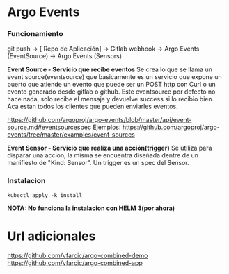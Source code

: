 # Argo Events

### Funcionamiento

git push -> [ Repo de Aplicación] -> Gitlab webhook -> Argo Events (EventSource) -> Argo Events (Sensors)

**Event Source - Servicio que recibe eventos**
Se crea lo que se llama un event source(eventsource) que basicamente es un servicio que expone un puerto que atiende un evento que puede ser un POST http con Curl o un evento generado desde gitlab o github. Este eventsource por defecto no hace nada, solo recibe el mensaje y devuelve success si lo recibio bien.
Aca estan todos los clientes que pueden enviarles eventos.

https://github.com/argoproj/argo-events/blob/master/api/event-source.md#eventsourcespec
Ejemplos:
https://github.com/argoproj/argo-events/tree/master/examples/event-sources


**Event Sensor - Servicio que realiza una acción(trigger)**
Se utiliza para disparar una accion, la misma se encuentra diseñada dentre de un manifiesto de "Kind: Sensor". Un trigger es un spec del Sensor.

### Instalacion 

```
kubectl apply -k install
```


**NOTA: No funciona la instalacion con HELM 3(por ahora)**

# Url adicionales
https://github.com/vfarcic/argo-combined-demo
https://github.com/vfarcic/argo-combined-app
